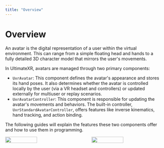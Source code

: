 ```yaml
---
title: "Overview"
---
```


# Overview

An avatar is the digital representation of a user within the virtual environment. This can range from a simple floating head and hands to a fully detailed 3D character model that mirrors the user's movements.

In UltimateXR, avatars are managed through two primary components:
- `UxrAvatar`: This component defines the avatar's appearance and stores its hand poses. It also determines whether the avatar is controlled locally by the user (via a VR headset and controllers) or updated externally for multiuser or replay scenarios.
- `UxrAvatarController`: This component is responsible for updating the avatar's movements and behaviors. The built-in controller, `UxrStandardAvatarController`, offers features like inverse kinematics, hand tracking, and action binding.

The following guides will explain the features these two components offer and how to use them in programming.

<div style="display: flex; justify-content: space-between; align-items: center;">
  <img src="/media/docs/_common/UxrAvatar.png" style="width: 45%;margin-right: 5%;"/>
  <img src="/media/docs/_common/UxrStandardAvatarController.png" style="width: 45%;"/>
</div>
